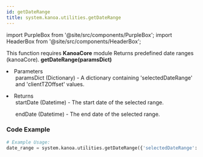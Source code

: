 ```yaml
---
id: getDateRange
title: system.kanoa.utilities.getDateRange
---
```


import PurpleBox from '@site/src/components/PurpleBox';
import HeaderBox from '@site/src/components/HeaderBox';

<PurpleBox>This function requires <b>KanoaCore</b> module</PurpleBox>
<HeaderBox header="Description">Returns predefined date ranges (kanoaCore).</HeaderBox>
<HeaderBox header="Syntax">
    <b>getDateRange(paramsDict)</b>
    <li>Parameters <br />
        <ul>paramsDict (Dictionary) - A dictionary containing 'selectedDateRange' and 'clientTZOffset' values.</ul>
    </li>
    <li>Returns <br />
        <ul>startDate (Datetime) - The start date of the selected range.</ul>
        <ul>endDate (Datetime) - The end date of the selected range.</ul>
    </li>
</HeaderBox>

### Code Example

```python
# Example Usage:
date_range = system.kanoa.utilities.getDateRange({'selectedDateRange': 'Today', 'clientTZOffset': 0})

